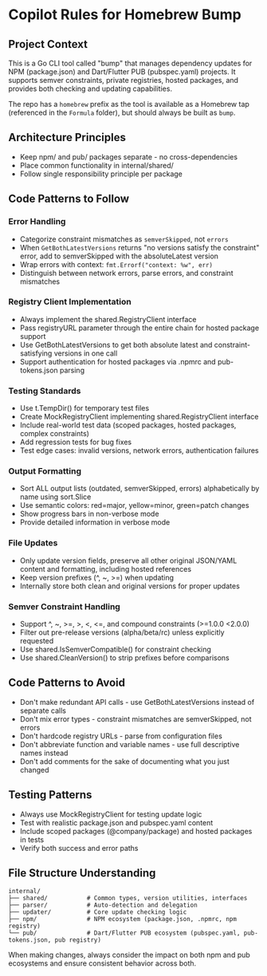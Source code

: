 # Copilot Rules for Homebrew Bump

## Project Context

This is a Go CLI tool called "bump" that manages dependency updates for NPM (package.json) and Dart/Flutter PUB (pubspec.yaml) projects. It supports semver constraints, private registries, hosted packages, and provides both checking and  updating capabilities.

The repo has a `homebrew` prefix as the tool is available as a Homebrew tap (referenced in the `Formula` folder), but should always be built as `bump`.

## Architecture Principles

- Keep npm/ and pub/ packages separate - no cross-dependencies
- Place common functionality in internal/shared/
- Follow single responsibility principle per package

## Code Patterns to Follow

### Error Handling

- Categorize constraint mismatches as `semverSkipped`, not `errors`
- When `GetBothLatestVersions` returns "no versions satisfy the constraint" error, add to semverSkipped with the absoluteLatest version
- Wrap errors with context: `fmt.Errorf("context: %w", err)`
- Distinguish between network errors, parse errors, and constraint mismatches

### Registry Client Implementation

- Always implement the shared.RegistryClient interface
- Pass registryURL parameter through the entire chain for hosted package support
- Use GetBothLatestVersions to get both absolute latest and constraint-satisfying versions in one call
- Support authentication for hosted packages via .npmrc and pub-tokens.json parsing

### Testing Standards

- Use t.TempDir() for temporary test files
- Create MockRegistryClient implementing shared.RegistryClient interface
- Include real-world test data (scoped packages, hosted packages, complex constraints)
- Add regression tests for bug fixes
- Test edge cases: invalid versions, network errors, authentication failures

### Output Formatting

- Sort ALL output lists (outdated, semverSkipped, errors) alphabetically by name using sort.Slice
- Use semantic colors: red=major, yellow=minor, green=patch changes
- Show progress bars in non-verbose mode
- Provide detailed information in verbose mode

### File Updates

- Only update version fields, preserve all other original JSON/YAML content and formatting, including hosted references
- Keep version prefixes (^, ~, >=) when updating
- Internally store both clean and original versions for proper updates

### Semver Constraint Handling

- Support ^, ~, >=, >, <, <=, and compound constraints (>=1.0.0 <2.0.0)
- Filter out pre-release versions (alpha/beta/rc) unless explicitly requested
- Use shared.IsSemverCompatible() for constraint checking
- Use shared.CleanVersion() to strip prefixes before comparisons

## Code Patterns to Avoid

- Don't make redundant API calls - use GetBothLatestVersions instead of separate calls
- Don't mix error types - constraint mismatches are semverSkipped, not errors
- Don't hardcode registry URLs - parse from configuration files
- Don't abbreviate function and variable names - use full descriptive names instead
- Don't add comments for the sake of documenting what you just changed

## Testing Patterns

- Always use MockRegistryClient for testing update logic
- Test with realistic package.json and pubspec.yaml content
- Include scoped packages (@company/package) and hosted packages in tests
- Verify both success and error paths

## File Structure Understanding

```text
internal/
├── shared/           # Common types, version utilities, interfaces
├── parser/           # Auto-detection and delegation
├── updater/          # Core update checking logic
├── npm/              # NPM ecosystem (package.json, .npmrc, npm registry)
└── pub/              # Dart/Flutter PUB ecosystem (pubspec.yaml, pub-tokens.json, pub registry)
```

When making changes, always consider the impact on both npm and pub ecosystems and ensure consistent behavior across both.
